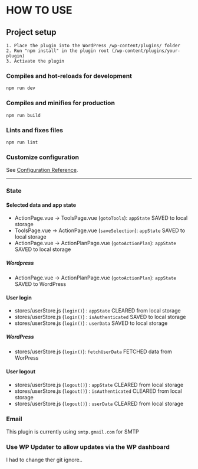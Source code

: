 # HOW TO USE

## Project setup

```
1. Place the plugin into the WordPress /wp-content/plugins/ folder
2. Run "npm install" in the plugin root (/wp-content/plugins/your-plugin)
3. Activate the plugin
```

### Compiles and hot-reloads for development

```
npm run dev
```

### Compiles and minifies for production

```
npm run build
```

### Lints and fixes files

```
npm run lint
```

### Customize configuration

See [Configuration Reference](https://cli.vuejs.org/config/).

---

### State

#### Selected data and app state

- ActionPage.vue → ToolsPage.vue (`gotoTools`): `appState` SAVED to local storage
- ToolsPage.vue → ActionPage.vue (`saveSelection`): `appState` SAVED to local storage
- ActionPage.vue → ActionPlanPage.vue (`gotoActionPlan`): `appState` SAVED to local storage

##### Wordpress

- ActionPage.vue → ActionPlanPage.vue (`gotoActionPlan`): `appState` SAVED to WordPress

#### User login

- stores/userStore.js (`login()`) : `appState` CLEARED from local storage
- stores/userStore.js (`login()`) : `isAuthenticated` SAVED to local storage
- stores/userStore.js (`login()`) : `userData` SAVED to local storage

##### WordPress

- stores/userStore.js (`login()`): `fetchUserData` FETCHED data from WorPress

#### User logout

- stores/userStore.js (`logout()`) : `appState` CLEARED from local storage
- stores/userStore.js (`logout()`) : `isAuthenticated` CLEARED from local storage
- stores/userStore.js (`logout()`) : `userData` CLEARED from local storage

### Email

This plugin is currently using `smtp.gmail.com` for SMTP

### Use WP Updater to allow updates via the WP dashboard

I had to change ther git ignore.. 